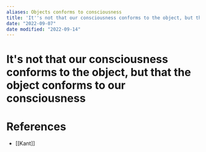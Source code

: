 ```yaml
---
aliases: Objects conforms to consciousness
title: 'It''s not that our consciousness conforms to the object, but that the object conforms to our consciousness'
date: "2022-09-07"
date modified: "2022-09-14"
---
```


# It's not that our consciousness conforms to the object, but that the object conforms to our consciousness

# References
- [[Kant]]